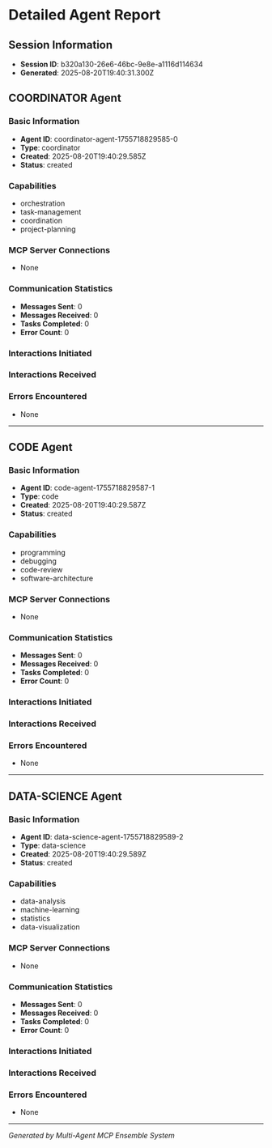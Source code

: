 # Detailed Agent Report

## Session Information
- **Session ID**: b320a130-26e6-46bc-9e8e-a1116d114634
- **Generated**: 2025-08-20T19:40:31.300Z


## COORDINATOR Agent

### Basic Information
- **Agent ID**: coordinator-agent-1755718829585-0
- **Type**: coordinator
- **Created**: 2025-08-20T19:40:29.585Z
- **Status**: created

### Capabilities
- orchestration
- task-management
- coordination
- project-planning

### MCP Server Connections
- None

### Communication Statistics
- **Messages Sent**: 0
- **Messages Received**: 0
- **Tasks Completed**: 0
- **Error Count**: 0

### Interactions Initiated


### Interactions Received


### Errors Encountered
- None

---

## CODE Agent

### Basic Information
- **Agent ID**: code-agent-1755718829587-1
- **Type**: code
- **Created**: 2025-08-20T19:40:29.587Z
- **Status**: created

### Capabilities
- programming
- debugging
- code-review
- software-architecture

### MCP Server Connections
- None

### Communication Statistics
- **Messages Sent**: 0
- **Messages Received**: 0
- **Tasks Completed**: 0
- **Error Count**: 0

### Interactions Initiated


### Interactions Received


### Errors Encountered
- None

---

## DATA-SCIENCE Agent

### Basic Information
- **Agent ID**: data-science-agent-1755718829589-2
- **Type**: data-science
- **Created**: 2025-08-20T19:40:29.589Z
- **Status**: created

### Capabilities
- data-analysis
- machine-learning
- statistics
- data-visualization

### MCP Server Connections
- None

### Communication Statistics
- **Messages Sent**: 0
- **Messages Received**: 0
- **Tasks Completed**: 0
- **Error Count**: 0

### Interactions Initiated


### Interactions Received


### Errors Encountered
- None

---


*Generated by Multi-Agent MCP Ensemble System*
